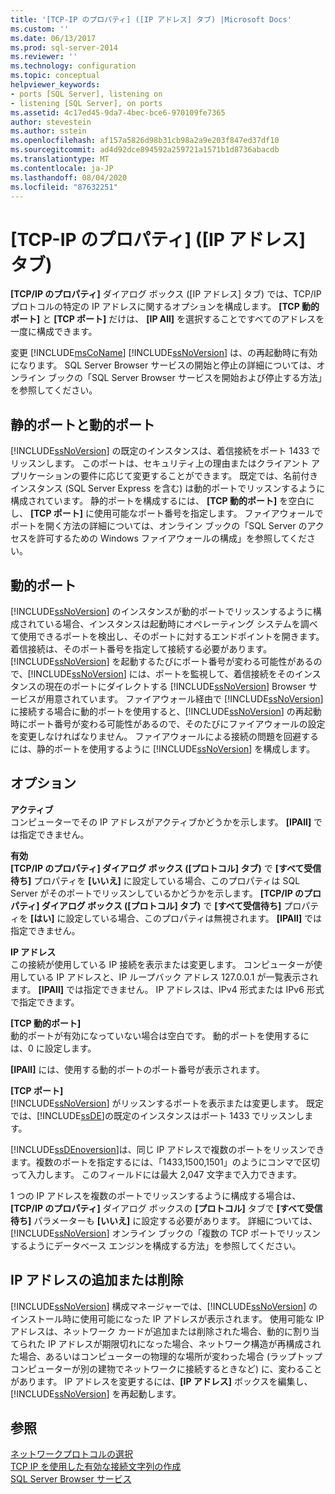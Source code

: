 ```yaml
---
title: '[TCP-IP のプロパティ] ([IP アドレス] タブ) |Microsoft Docs'
ms.custom: ''
ms.date: 06/13/2017
ms.prod: sql-server-2014
ms.reviewer: ''
ms.technology: configuration
ms.topic: conceptual
helpviewer_keywords:
- ports [SQL Server], listening on
- listening [SQL Server], on ports
ms.assetid: 4c17ed45-9da7-4bec-bce6-970109fe7365
author: stevestein
ms.author: sstein
ms.openlocfilehash: af157a5826d98b31cb98a2a9e203f847ed37df10
ms.sourcegitcommit: ad4d92dce894592a259721a1571b1d8736abacdb
ms.translationtype: MT
ms.contentlocale: ja-JP
ms.lasthandoff: 08/04/2020
ms.locfileid: "87632251"
---
```

# <a name="tcp-ip-properties-ip-addresses-tab"></a>[TCP-IP のプロパティ] ([IP アドレス] タブ)
  **[TCP/IP のプロパティ]** ダイアログ ボックス ([IP アドレス] タブ) では、TCP/IP プロトコルの特定の IP アドレスに関するオプションを構成します。 **[TCP 動的ポート]** と **[TCP ポート]** だけは、 **[IP All]** を選択することですべてのアドレスを一度に構成できます。  
  
 変更 [!INCLUDE[msCoName](../../includes/msconame-md.md)] [!INCLUDE[ssNoVersion](../../includes/ssnoversion-md.md)] は、の再起動時に有効になります。 SQL Server Browser サービスの開始と停止の詳細については、オンライン ブックの「SQL Server Browser サービスを開始および停止する方法」を参照してください。  
  
## <a name="static-vs-dynamic-ports"></a>静的ポートと動的ポート  
 [!INCLUDE[ssNoVersion](../../includes/ssnoversion-md.md)] の既定のインスタンスは、着信接続をポート 1433 でリッスンします。 このポートは、セキュリティ上の理由またはクライアント アプリケーションの要件に応じて変更することができます。 既定では、名前付きインスタンス (SQL Server Express を含む) は動的ポートでリッスンするように構成されています。 静的ポートを構成するには、 **[TCP 動的ポート]** を空白にし、 **[TCP ポート]** に使用可能なポート番号を指定します。 ファイアウォールでポートを開く方法の詳細については、オンライン ブックの「SQL Server のアクセスを許可するための Windows ファイアウォールの構成」を参照してください。  
  
## <a name="dynamic-ports"></a>動的ポート  
 [!INCLUDE[ssNoVersion](../../includes/ssnoversion-md.md)] のインスタンスが動的ポートでリッスンするように構成されている場合、インスタンスは起動時にオペレーティング システムを調べて使用できるポートを検出し、そのポートに対するエンドポイントを開きます。 着信接続は、そのポート番号を指定して接続する必要があります。 [!INCLUDE[ssNoVersion](../../includes/ssnoversion-md.md)] を起動するたびにポート番号が変わる可能性があるので、[!INCLUDE[ssNoVersion](../../includes/ssnoversion-md.md)] には、ポートを監視して、着信接続をそのインスタンスの現在のポートにダイレクトする [!INCLUDE[ssNoVersion](../../includes/ssnoversion-md.md)] Browser サービスが用意されています。 ファイアウォール経由で [!INCLUDE[ssNoVersion](../../includes/ssnoversion-md.md)] に接続する場合に動的ポートを使用すると、[!INCLUDE[ssNoVersion](../../includes/ssnoversion-md.md)] の再起動時にポート番号が変わる可能性があるので、そのたびにファイアウォールの設定を変更しなければなりません。 ファイアウォールによる接続の問題を回避するには、静的ポートを使用するように [!INCLUDE[ssNoVersion](../../includes/ssnoversion-md.md)] を構成します。  
  
## <a name="options"></a>オプション  
 **アクティブ**  
 コンピューターでその IP アドレスがアクティブかどうかを示します。 **[IPAll]** では指定できません。  
  
 **有効**  
 **[TCP/IP のプロパティ] ダイアログ ボックス ([プロトコル] タブ)** で **[すべて受信待ち]** プロパティを **[いいえ]** に設定している場合、このプロパティは SQL Server がそのポートでリッスンしているかどうかを示します。 **[TCP/IP のプロパティ] ダイアログ ボックス ([プロトコル] タブ)** で **[すべて受信待ち]** プロパティを **[はい]** に設定している場合、このプロパティは無視されます。 **[IPAll]** では指定できません。  
  
 **IP アドレス**  
 この接続が使用している IP 接続を表示または変更します。 コンピューターが使用している IP アドレスと、IP ループバック アドレス 127.0.0.1 が一覧表示されます。 **[IPAll]** では指定できません。 IP アドレスは、IPv4 形式または IPv6 形式で指定できます。  
  
 **[TCP 動的ポート]**  
 動的ポートが有効になっていない場合は空白です。 動的ポートを使用するには、0 に設定します。  
  
 **[IPAll]** には、使用する動的ポートのポート番号が表示されます。  
  
 **[TCP ポート]**  
 [!INCLUDE[ssNoVersion](../../includes/ssnoversion-md.md)] がリッスンするポートを表示または変更します。 既定では、[!INCLUDE[ssDE](../../includes/ssde-md.md)]の既定のインスタンスはポート 1433 でリッスンします。  
  
 [!INCLUDE[ssDEnoversion](../../includes/ssdenoversion-md.md)]は、同じ IP アドレスで複数のポートをリッスンできます。複数のポートを指定するには、「1433,1500,1501」のようにコンマで区切って入力します。 このフィールドには最大 2,047 文字まで入力できます。  
  
 1 つの IP アドレスを複数のポートでリッスンするように構成する場合は、 **[TCP/IP のプロパティ]** ダイアログ ボックスの **[プロトコル]** タブで **[すべて受信待ち]** パラメーターも **[いいえ]** に設定する必要があります。 詳細については、[!INCLUDE[ssNoVersion](../../includes/ssnoversion-md.md)] オンライン ブックの「複数の TCP ポートでリッスンするようにデータベース エンジンを構成する方法」を参照してください。  
  
## <a name="adding-or-removing-ip-addresses"></a>IP アドレスの追加または削除  
 [!INCLUDE[ssNoVersion](../../includes/ssnoversion-md.md)] 構成マネージャーでは、[!INCLUDE[ssNoVersion](../../includes/ssnoversion-md.md)] のインストール時に使用可能になった IP アドレスが表示されます。 使用可能な IP アドレスは、ネットワーク カードが追加または削除された場合、動的に割り当てられた IP アドレスが期限切れになった場合、ネットワーク構造が再構成された場合、あるいはコンピューターの物理的な場所が変わった場合 (ラップトップ コンピューターが別の建物でネットワークに接続するときなど) に、変わることがあります。 IP アドレスを変更するには、**[IP アドレス]** ボックスを編集し、[!INCLUDE[ssNoVersion](../../includes/ssnoversion-md.md)] を再起動します。  
  
## <a name="see-also"></a>参照  
 [ネットワークプロトコルの選択](../../../2014/tools/configuration-manager/choosing-a-network-protocol.md)   
 [TCP IP を使用した有効な接続文字列の作成](../../../2014/tools/configuration-manager/creating-a-valid-connection-string-using-tcp-ip.md)   
 [SQL Server Browser サービス](../../../2014/tools/configuration-manager/sql-server-browser-service.md)  
  
  
